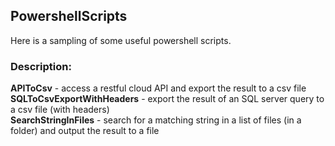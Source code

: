 ## PowershellScripts
Here is a sampling of some useful powershell scripts.

### Description:  
**APIToCsv** - access a restful cloud API and export the result to a csv file  
**SQLToCsvExportWithHeaders** - export the result of an SQL server query to a csv file (with headers)  
**SearchStringInFiles** - search for a matching string in a list of files (in a folder) and output the result to a file  
